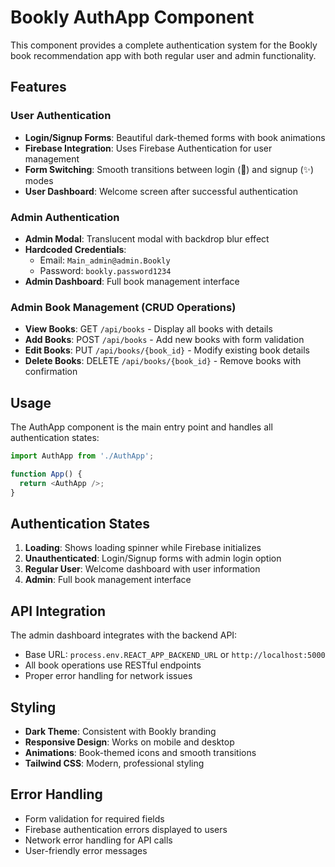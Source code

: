 # Bookly AuthApp Component

This component provides a complete authentication system for the Bookly book recommendation app with both regular user and admin functionality.

## Features

### User Authentication
- **Login/Signup Forms**: Beautiful dark-themed forms with book animations
- **Firebase Integration**: Uses Firebase Authentication for user management
- **Form Switching**: Smooth transitions between login (📖) and signup (✨) modes
- **User Dashboard**: Welcome screen after successful authentication

### Admin Authentication  
- **Admin Modal**: Translucent modal with backdrop blur effect
- **Hardcoded Credentials**: 
  - Email: `Main_admin@admin.Bookly`
  - Password: `bookly.password1234`
- **Admin Dashboard**: Full book management interface

### Admin Book Management (CRUD Operations)
- **View Books**: GET `/api/books` - Display all books with details
- **Add Books**: POST `/api/books` - Add new books with form validation
- **Edit Books**: PUT `/api/books/{book_id}` - Modify existing book details  
- **Delete Books**: DELETE `/api/books/{book_id}` - Remove books with confirmation

## Usage

The AuthApp component is the main entry point and handles all authentication states:

```javascript
import AuthApp from './AuthApp';

function App() {
  return <AuthApp />;
}
```

## Authentication States

1. **Loading**: Shows loading spinner while Firebase initializes
2. **Unauthenticated**: Login/Signup forms with admin login option
3. **Regular User**: Welcome dashboard with user information
4. **Admin**: Full book management interface

## API Integration

The admin dashboard integrates with the backend API:

- Base URL: `process.env.REACT_APP_BACKEND_URL` or `http://localhost:5000`
- All book operations use RESTful endpoints
- Proper error handling for network issues

## Styling

- **Dark Theme**: Consistent with Bookly branding
- **Responsive Design**: Works on mobile and desktop
- **Animations**: Book-themed icons and smooth transitions
- **Tailwind CSS**: Modern, professional styling

## Error Handling

- Form validation for required fields
- Firebase authentication errors displayed to users
- Network error handling for API calls
- User-friendly error messages